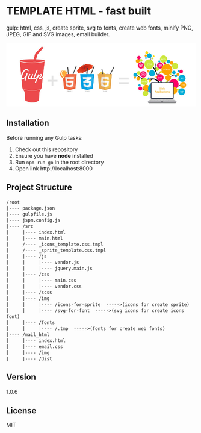 # TEMPLATE HTML - fast built
gulp: html, css, js, create sprite, svg to fonts, create web fonts,
 minify PNG, JPEG, GIF and SVG images, email builder.

![AngularJS plus Gulp](app.jpg)
## Installation

Before running any Gulp tasks:

1. Check out this repository
2. Ensure you have **node** installed
3. Run `npm run go` in the root directory
4. Open link http://localhost:8000

## Project Structure

    /root
    |---- package.json
    |---- gulpfile.js
    |---- jspm.config.js
    |---- /src
    |     |---- index.html
    |     |---- main.html
    |     /---- _icons_template.css.tmpl
    |     /---- _sprite_template.css.tmpl
    |     |---- /js
    |     |     |---- vendor.js
    |     |     |---- jquery.main.js
    |     |---- /css
    |     |     |---- main.css
    |     |     |---- vendor.css
    |     |---- /scss
    |     |---- /img
    |     |     |---- /icons-for-sprite  ----->(icons for create sprite)
    |     |     |---- /svg-for-font  ----->(svg icons for create icons font)
    |     |---- /fonts
    |     |     |---- /.tmp  ----->(fonts for create web fonts)
    |---- /mail_html
    |     |---- index.html
    |     |---- email.css
    |     |---- /img
    |     |---- /dist

## Version

1.0.6

## License

MIT
